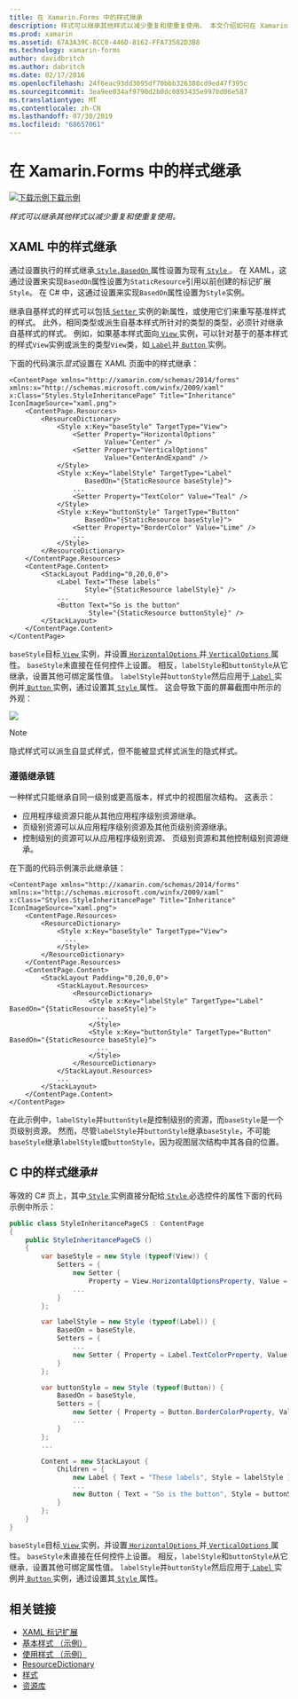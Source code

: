 ```yaml
---
title: 在 Xamarin.Forms 中的样式继承
description: 样式可以继承其他样式以减少重复和使重复使用。 本文介绍如何在 Xamarin.Forms 应用程序中执行的样式继承。
ms.prod: xamarin
ms.assetid: 67A3A39C-8CC0-446D-8162-FFA73582D3B8
ms.technology: xamarin-forms
author: davidbritch
ms.author: dabritch
ms.date: 02/17/2016
ms.openlocfilehash: 24f6eac93dd3095df70bbb326388cd9ed47f395c
ms.sourcegitcommit: 3ea9ee034af9790d2b0dc0893435e997bd06e587
ms.translationtype: MT
ms.contentlocale: zh-CN
ms.lasthandoff: 07/30/2019
ms.locfileid: "68657061"
---
```

# <a name="style-inheritance-in-xamarinforms"></a>在 Xamarin.Forms 中的样式继承

[![下载示例](~/media/shared/download.png)下载示例](https://docs.microsoft.com/samples/xamarin/xamarin-forms-samples/userinterface-styles-basicstyles)

_样式可以继承其他样式以减少重复和使重复使用。_

## <a name="style-inheritance-in-xaml"></a>XAML 中的样式继承

通过设置执行的样式继承[ `Style.BasedOn` ](xref:Xamarin.Forms.Style.BasedOn)属性设置为现有[ `Style` ](xref:Xamarin.Forms.Style)。 在 XAML，这通过设置来实现`BasedOn`属性设置为`StaticResource`引用以前创建的标记扩展`Style`。 在 C# 中，这通过设置来实现`BasedOn`属性设置为`Style`实例。

继承自基样式的样式可以包括[ `Setter` ](xref:Xamarin.Forms.Setter)实例的新属性，或使用它们来重写基准样式的样式。 此外，相同类型或派生自基本样式所针对的类型的类型，必须针对继承自基样式的样式。 例如，如果基本样式面向[ `View` ](xref:Xamarin.Forms.View)实例，可以针对基于的基本样式的样式`View`实例或派生的类型`View`类，如[ `Label`](xref:Xamarin.Forms.Label)并[ `Button` ](xref:Xamarin.Forms.Button)实例。

下面的代码演示*显式*设置在 XAML 页面中的样式继承：

```xaml
<ContentPage xmlns="http://xamarin.com/schemas/2014/forms" xmlns:x="http://schemas.microsoft.com/winfx/2009/xaml" x:Class="Styles.StyleInheritancePage" Title="Inheritance" IconImageSource="xaml.png">
    <ContentPage.Resources>
        <ResourceDictionary>
            <Style x:Key="baseStyle" TargetType="View">
                <Setter Property="HorizontalOptions"
                        Value="Center" />
                <Setter Property="VerticalOptions"
                        Value="CenterAndExpand" />
            </Style>
            <Style x:Key="labelStyle" TargetType="Label"
                   BasedOn="{StaticResource baseStyle}">
                ...
                <Setter Property="TextColor" Value="Teal" />
            </Style>
            <Style x:Key="buttonStyle" TargetType="Button"
                   BasedOn="{StaticResource baseStyle}">
                <Setter Property="BorderColor" Value="Lime" />
                ...
            </Style>
        </ResourceDictionary>
    </ContentPage.Resources>
    <ContentPage.Content>
        <StackLayout Padding="0,20,0,0">
            <Label Text="These labels"
                   Style="{StaticResource labelStyle}" />
            ...
            <Button Text="So is the button"
                    Style="{StaticResource buttonStyle}" />
        </StackLayout>
    </ContentPage.Content>
</ContentPage>
```

`baseStyle`目标[ `View` ](xref:Xamarin.Forms.View)实例，并设置[ `HorizontalOptions` ](xref:Xamarin.Forms.View.HorizontalOptions)并[ `VerticalOptions` ](xref:Xamarin.Forms.View.VerticalOptions)属性。 `baseStyle`未直接在任何控件上设置。 相反，`labelStyle`和`buttonStyle`从它继承，设置其他可绑定属性值。 `labelStyle`并`buttonStyle`然后应用于[ `Label` ](xref:Xamarin.Forms.Label)实例并[ `Button` ](xref:Xamarin.Forms.Button)实例，通过设置其[ `Style` ](xref:Xamarin.Forms.NavigableElement.Style)属性。 这会导致下面的屏幕截图中所示的外观：

[![](inheritance-images/style-inheritance.png)](inheritance-images/style-inheritance-large.png#lightbox)

> [!NOTE]
> 隐式样式可以派生自显式样式，但不能被显式样式派生的隐式样式。

### <a name="respecting-the-inheritance-chain"></a>遵循继承链

一种样式只能继承自同一级别或更高版本，样式中的视图层次结构。 这表示：

- 应用程序级资源只能从其他应用程序级别资源继承。
- 页级别资源可以从应用程序级别资源及其他页级别资源继承。
- 控制级别的资源可以从应用程序级别资源、 页级别资源和其他控制级别资源继承。

在下面的代码示例演示此继承链：

```xaml
<ContentPage xmlns="http://xamarin.com/schemas/2014/forms" xmlns:x="http://schemas.microsoft.com/winfx/2009/xaml" x:Class="Styles.StyleInheritancePage" Title="Inheritance" IconImageSource="xaml.png">
    <ContentPage.Resources>
        <ResourceDictionary>
            <Style x:Key="baseStyle" TargetType="View">
              ...
            </Style>
        </ResourceDictionary>
    </ContentPage.Resources>
    <ContentPage.Content>
        <StackLayout Padding="0,20,0,0">
            <StackLayout.Resources>
                <ResourceDictionary>
                    <Style x:Key="labelStyle" TargetType="Label" BasedOn="{StaticResource baseStyle}">
                      ...
                    </Style>
                    <Style x:Key="buttonStyle" TargetType="Button" BasedOn="{StaticResource baseStyle}">
                      ...
                    </Style>
                </ResourceDictionary>
            </StackLayout.Resources>
            ...
        </StackLayout>
    </ContentPage.Content>
</ContentPage>
```

在此示例中，`labelStyle`并`buttonStyle`是控制级别的资源，而`baseStyle`是一个页级别资源。 然而，尽管`labelStyle`并`buttonStyle`继承`baseStyle`，不可能`baseStyle`继承`labelStyle`或`buttonStyle`，因为视图层次结构中其各自的位置。

## <a name="style-inheritance-in-c35"></a>C 中的样式继承&#35;

等效的 C# 页上，其中[ `Style` ](xref:Xamarin.Forms.Style)实例直接分配给[ `Style` ](xref:Xamarin.Forms.NavigableElement.Style)必选控件的属性下面的代码示例中所示：

```csharp
public class StyleInheritancePageCS : ContentPage
{
    public StyleInheritancePageCS ()
    {
        var baseStyle = new Style (typeof(View)) {
            Setters = {
                new Setter {
                    Property = View.HorizontalOptionsProperty, Value = LayoutOptions.Center    },
                ...
            }
        };

        var labelStyle = new Style (typeof(Label)) {
            BasedOn = baseStyle,
            Setters = {
                ...
                new Setter { Property = Label.TextColorProperty, Value = Color.Teal    }
            }
        };

        var buttonStyle = new Style (typeof(Button)) {
            BasedOn = baseStyle,
            Setters = {
                new Setter { Property = Button.BorderColorProperty, Value =    Color.Lime },
                ...
            }
        };
        ...

        Content = new StackLayout {
            Children = {
                new Label { Text = "These labels", Style = labelStyle },
                ...
                new Button { Text = "So is the button", Style = buttonStyle }
            }
        };
    }
}
```

`baseStyle`目标[ `View` ](xref:Xamarin.Forms.View)实例，并设置[ `HorizontalOptions` ](xref:Xamarin.Forms.View.HorizontalOptions)并[ `VerticalOptions` ](xref:Xamarin.Forms.View.VerticalOptions)属性。 `baseStyle`未直接在任何控件上设置。 相反，`labelStyle`和`buttonStyle`从它继承，设置其他可绑定属性值。 `labelStyle`并`buttonStyle`然后应用于[ `Label` ](xref:Xamarin.Forms.Label)实例并[ `Button` ](xref:Xamarin.Forms.Button)实例，通过设置其[ `Style` ](xref:Xamarin.Forms.NavigableElement.Style)属性。

## <a name="related-links"></a>相关链接

- [XAML 标记扩展](~/xamarin-forms/xaml/xaml-basics/xaml-markup-extensions.md)
- [基本样式 （示例）](https://docs.microsoft.com/samples/xamarin/xamarin-forms-samples/userinterface-styles-basicstyles)
- [使用样式 （示例）](https://docs.microsoft.com/samples/xamarin/xamarin-forms-samples/workingwithstyles)
- [ResourceDictionary](xref:Xamarin.Forms.ResourceDictionary)
- [样式](xref:Xamarin.Forms.Style)
- [资源库](xref:Xamarin.Forms.Setter)
